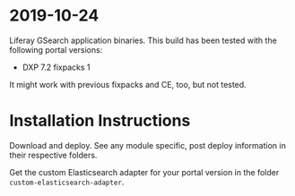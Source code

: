 # 2019-10-24

Liferay GSearch application binaries. This build has been tested with the following portal versions:

* DXP 7.2 fixpacks 1

It might work with previous fixpacks and CE, too, but not tested.

# Installation Instructions

Download and deploy. See any module specific, post deploy information in their respective folders.

Get the custom Elasticsearch adapter for your portal version in the folder `custom-elasticsearch-adapter`.
 
